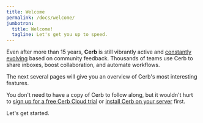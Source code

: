 ```yaml
---
title: Welcome
permalink: /docs/welcome/
jumbotron:
  title: Welcome!
  tagline: Let's get you up to speed.
---
```


Even after more than 15 years, **Cerb** is still vibrantly active and [constantly evolving](/docs/history/) based on community feedback. Thousands of teams use Cerb to share inboxes, boost collaboration, and automate workflows.

The next several pages will give you an overview of Cerb's most interesting features.

You don't need to have a copy of Cerb to follow along, but it wouldn't hurt to [sign up for a free Cerb Cloud trial](/try/) or [install Cerb on your server](/docs/installation/) first.

Let's get started.